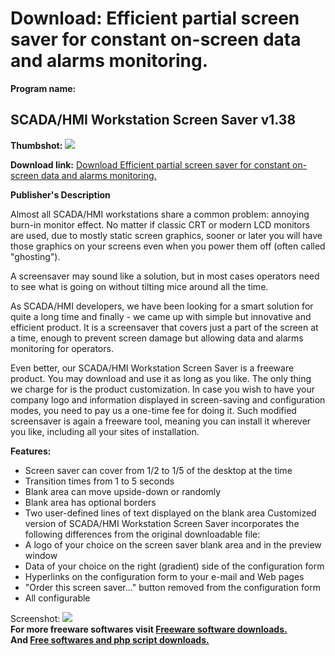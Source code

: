 # Download: Efficient partial screen saver for constant on-screen data and alarms monitoring.

**Program name:**

## SCADA/HMI Workstation Screen Saver v1.38

  
**Thumbshot:** ![](http://www.freewarefiles.com/screenshot/scadahmisaver_md.gif)   
  
**Download link:** [Download Efficient partial screen saver for constant on-screen data and alarms monitoring.](http://freesoftwares.boysofts.com/SCADAHMI-Workstation-Screen-Saver-V_program_21652.html)  
  


**Publisher's Description**  
  


Almost all SCADA/HMI workstations share a common problem: annoying burn-in monitor effect. No matter if classic CRT or modern LCD monitors are used, due to mostly static screen graphics, sooner or later you will have those graphics on your screens even when you power them off (often called "ghosting"). 

A screensaver may sound like a solution, but in most cases operators need to see what is going on without tilting mice around all the time.

As SCADA/HMI developers, we have been looking for a smart solution for quite a long time and finally - we came up with simple but innovative and efficient product. It is a screensaver that covers just a part of the screen at a time, enough to prevent screen damage but allowing data and alarms monitoring for operators.

Even better, our SCADA/HMI Workstation Screen Saver is a freeware product. You may download and use it as long as you like. The only thing we charge for is the product customization. In case you wish to have your company logo and information displayed in screen-saving and configuration modes, you need to pay us a one-time fee for doing it. Such modified screensaver is again a freeware tool, meaning you can install it wherever you like, including all your sites of installation.

**Features:**

  * Screen saver can cover from 1/2 to 1/5 of the desktop at the time 
  * Transition times from 1 to 5 seconds 
  * Blank area can move upside-down or randomly 
  * Blank area has optional borders 
  * Two user-defined lines of text displayed on the blank area 
Customized version of SCADA/HMI Workstation Screen Saver incorporates the following differences from the original downloadable file: 
  * A logo of your choice on the screen saver blank area and in the preview window 
  * Data of your choice on the right (gradient) side of the configuration form 
  * Hyperlinks on the configuration form to your e-mail and Web pages 
  * "Order this screen saver..." button removed from the configuration form 
  * All configurable 

  
  
Screenshot: ![](http://www.freewarefiles.com/screenshot/scadahmisaver.gif)   
**For more freeware softwares visit [Freeware software downloads.](http://freesoftwares.boysofts.com/)**   
**And [Free softwares and php script downloads.](http://www.boysofts.com/)**
